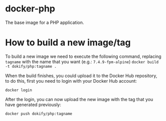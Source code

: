 # docker-php
The base image for a PHP application. 

# How to build a new image/tag

To build a new image we need to execute the following command, replacing `tagname` with 
the name that you want (e.g.: `7.4.9-fpm-alpine`)
`docker build -t dokify/php:tagname .`

When the build finishes, you could upload it to the Docker Hub repository, 
to do this, first you need to login with your Docker Hub account:

`docker login`

After the login, you can now upload the new image with the tag that you have generated 
previously:

`docker push dokify/php:tagname`
